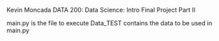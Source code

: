 Kevin Moncada
DATA 200: Data Science: Intro
Final Project Part II

main.py is the file to execute
Data_TEST contains the data to be used in main.py
